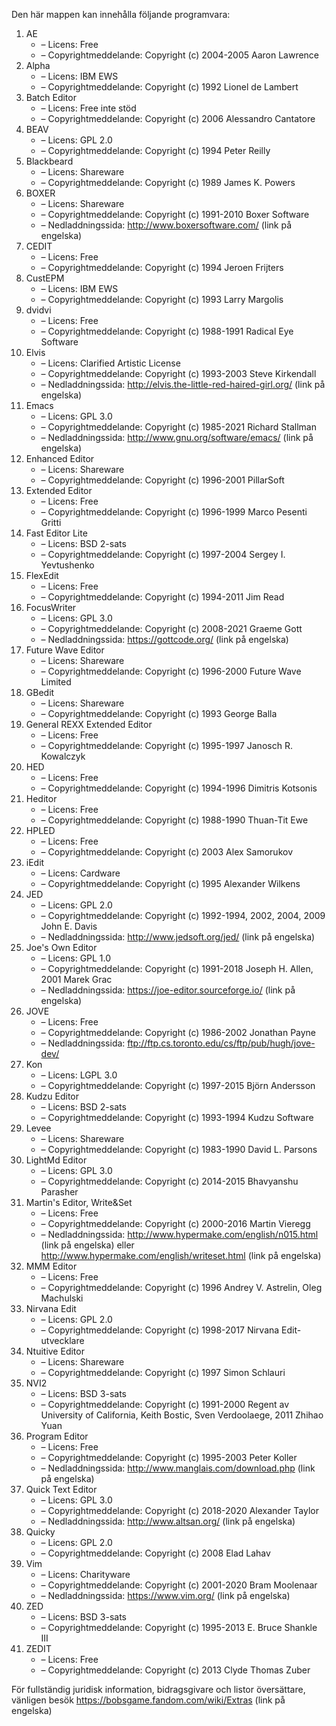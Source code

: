 ﻿Den här mappen kan innehålla följande programvara:

1. AE
   - – Licens: Free
   - – Copyrightmeddelande: Copyright (c) 2004-2005 Aaron Lawrence
2. Alpha
   - – Licens: IBM EWS
   - – Copyrightmeddelande: Copyright (c) 1992 Lionel de Lambert
3. Batch Editor
   - – Licens: Free inte stöd
   - – Copyrightmeddelande: Copyright (c) 2006 Alessandro Cantatore
4. BEAV
   - – Licens: GPL 2.0
   - – Copyrightmeddelande: Copyright (c) 1994 Peter Reilly
5. Blackbeard
   - – Licens: Shareware
   - – Copyrightmeddelande: Copyright (c) 1989 James K. Powers
6. BOXER
   - – Licens: Shareware
   - – Copyrightmeddelande: Copyright (c) 1991-2010 Boxer Software
   - – Nedladdningssida: http://www.boxersoftware.com/ (link på engelska)
7. CEDIT
   - – Licens: Free
   - – Copyrightmeddelande: Copyright (c) 1994 Jeroen Frijters
8. CustEPM
   - – Licens: IBM EWS
   - – Copyrightmeddelande: Copyright (c) 1993 Larry Margolis
9. dvidvi
   - – Licens: Free
   - – Copyrightmeddelande: Copyright (c) 1988-1991 Radical Eye Software
10. Elvis
    - – Licens: Clarified Artistic License
    - – Copyrightmeddelande: Copyright (c) 1993-2003 Steve Kirkendall
    - – Nedladdningssida: http://elvis.the-little-red-haired-girl.org/ (link på engelska)
11. Emacs
    - – Licens: GPL 3.0
    - – Copyrightmeddelande: Copyright (c) 1985-2021 Richard Stallman
    - – Nedladdningssida: http://www.gnu.org/software/emacs/ (link på engelska)
12. Enhanced Editor
    - – Licens: Shareware
    - – Copyrightmeddelande: Copyright (c) 1996-2001 PillarSoft
13. Extended Editor
    - – Licens: Free
    - – Copyrightmeddelande: Copyright (c) 1996-1999 Marco Pesenti Gritti
14. Fast Editor Lite
    - – Licens: BSD 2-sats
    - – Copyrightmeddelande: Copyright (c) 1997-2004 Sergey I. Yevtushenko
15. FlexEdit
    - – Licens: Free
    - – Copyrightmeddelande: Copyright (c) 1994-2011 Jim Read
16. FocusWriter
    - – Licens: GPL 3.0
    - – Copyrightmeddelande: Copyright (c) 2008-2021 Graeme Gott
    - – Nedladdningssida: https://gottcode.org/ (link på engelska)
17. Future Wave Editor
    - – Licens: Shareware
    - – Copyrightmeddelande: Copyright (c) 1996-2000 Future Wave Limited
18. GBedit
    - – Licens: Shareware
    - – Copyrightmeddelande: Copyright (c) 1993 George Balla
19. General REXX Extended Editor
    - – Licens: Free
    - – Copyrightmeddelande: Copyright (c) 1995-1997 Janosch R. Kowalczyk
20. HED
    - – Licens: Free
    - – Copyrightmeddelande: Copyright (c) 1994-1996 Dimitris Kotsonis
21. Heditor
    - – Licens: Free
    - – Copyrightmeddelande: Copyright (c) 1988-1990 Thuan-Tit Ewe
22. HPLED
    - – Licens: Free
    - – Copyrightmeddelande: Copyright (c) 2003 Alex Samorukov
23. iEdit
    - – Licens: Cardware
    - – Copyrightmeddelande: Copyright (c) 1995 Alexander Wilkens
24. JED
    - – Licens: GPL 2.0
    - – Copyrightmeddelande: Copyright (c) 1992-1994, 2002, 2004, 2009 John E. Davis
    - – Nedladdningssida: http://www.jedsoft.org/jed/ (link på engelska)
25. Joe's Own Editor
    - – Licens: GPL 1.0
    - – Copyrightmeddelande: Copyright (c) 1991-2018 Joseph H. Allen, 2001 Marek Grac
    - – Nedladdningssida: https://joe-editor.sourceforge.io/ (link på engelska)
26. JOVE
    - – Licens: Free
    - – Copyrightmeddelande: Copyright (c) 1986-2002 Jonathan Payne
    - – Nedladdningssida: ftp://ftp.cs.toronto.edu/cs/ftp/pub/hugh/jove-dev/
27. Kon
    - – Licens: LGPL 3.0
    - – Copyrightmeddelande: Copyright (c) 1997-2015 Björn Andersson
28. Kudzu Editor
    - – Licens: BSD 2-sats
    - – Copyrightmeddelande: Copyright (c) 1993-1994 Kudzu Software
29. Levee
    - – Licens: Shareware
    - – Copyrightmeddelande: Copyright (c) 1983-1990 David L. Parsons
30. LightMd Editor
    - – Licens: GPL 3.0
    - – Copyrightmeddelande: Copyright (c) 2014-2015 Bhavyanshu Parasher
31. Martin's Editor, Write&Set
    - – Licens: Free
    - – Copyrightmeddelande: Copyright (c) 2000-2016 Martin Vieregg
    - – Nedladdningssida: http://www.hypermake.com/english/n015.html (link på engelska) eller http://www.hypermake.com/english/writeset.html (link på engelska)
32. MMM Editor
    - – Licens: Free
    - – Copyrightmeddelande: Copyright (c) 1996 Andrey V. Astrelin, Oleg Machulski
33. Nirvana Edit
    - – Licens: GPL 2.0
    - – Copyrightmeddelande: Copyright (c) 1998-2017 Nirvana Edit-utvecklare
34. Ntuitive Editor
    - – Licens: Shareware
    - – Copyrightmeddelande: Copyright (c) 1997 Simon Schlauri
35. NVI2
    - – Licens: BSD 3-sats
    - – Copyrightmeddelande: Copyright (c) 1991-2000 Regent av University of California, Keith Bostic, Sven Verdoolaege, 2011 Zhihao Yuan
36. Program Editor
    - – Licens: Free
    - – Copyrightmeddelande: Copyright (c) 1995-2003 Peter Koller
    - – Nedladdningssida: http://www.manglais.com/download.php (link på engelska)
37. Quick Text Editor
    - – Licens: GPL 3.0
    - – Copyrightmeddelande: Copyright (c) 2018-2020 Alexander Taylor
    - – Nedladdningssida: http://www.altsan.org/ (link på engelska)
38. Quicky
    - – Licens: GPL 2.0
    - – Copyrightmeddelande: Copyright (c) 2008 Elad Lahav
39. Vim
    - – Licens: Charityware
    - – Copyrightmeddelande: Copyright (c) 2001-2020 Bram Moolenaar
    - – Nedladdningssida: https://www.vim.org/ (link på engelska)
40. ZED
    - – Licens: BSD 3-sats
    - – Copyrightmeddelande: Copyright (c) 1995-2013 E. Bruce Shankle III
41. ZEDIT
    - – Licens: Free
    - – Copyrightmeddelande: Copyright (c) 2013 Clyde Thomas Zuber

För fullständig juridisk information, bidragsgivare och listor översättare, vänligen besök https://bobsgame.fandom.com/wiki/Extras (link på engelska)
